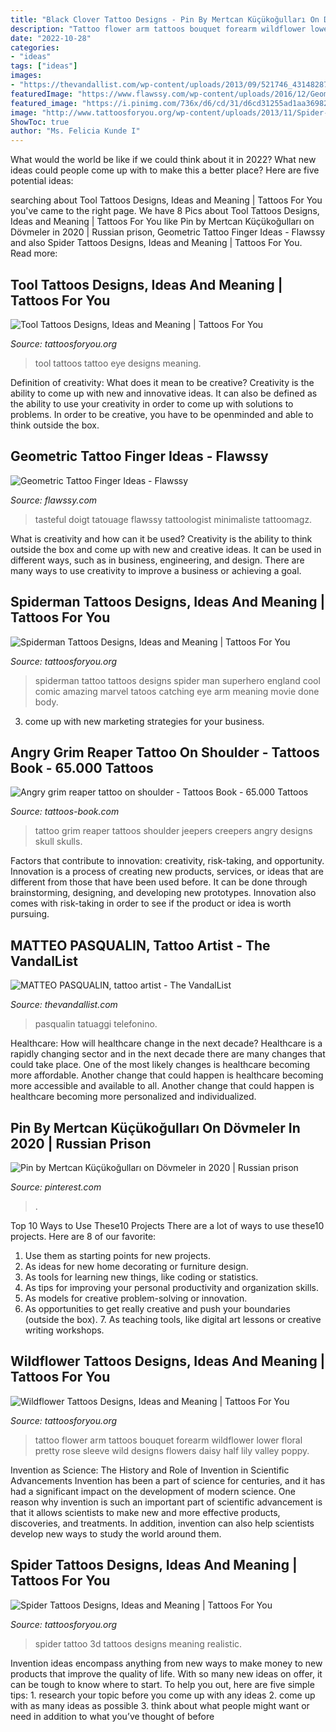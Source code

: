 ```yaml
---
title: "Black Clover Tattoo Designs - Pin By Mertcan Küçükoğulları On Dövmeler In 2020"
description: "Tattoo flower arm tattoos bouquet forearm wildflower lower floral pretty rose sleeve wild designs flowers daisy half lily valley poppy"
date: "2022-10-28"
categories:
- "ideas"
tags: ["ideas"]
images:
- "https://thevandallist.com/wp-content/uploads/2013/09/521746_4314828785635_2116209611_n.jpg"
featuredImage: "https://www.flawssy.com/wp-content/uploads/2016/12/Geometric-Finger-Tattoo.jpg"
featured_image: "https://i.pinimg.com/736x/d6/cd/31/d6cd31255ad1aa369824b29ddd7918aa.jpg"
image: "http://www.tattoosforyou.org/wp-content/uploads/2013/11/Spider-Tattoo-3D-768x1024.jpg"
ShowToc: true
author: "Ms. Felicia Kunde I"
---
```



What would the world be like if we could think about it in 2022? What new ideas could people come up with to make this a better place? Here are five potential ideas:

	

		
searching about Tool Tattoos Designs, Ideas and Meaning | Tattoos For You you've came to the right page. We have 8 Pics about Tool Tattoos Designs, Ideas and Meaning | Tattoos For You like Pin by Mertcan Küçükoğulları on Dövmeler in 2020 | Russian prison, Geometric Tattoo Finger Ideas - Flawssy and also Spider Tattoos Designs, Ideas and Meaning | Tattoos For You. Read more:
		
    
## Tool Tattoos Designs, Ideas And Meaning | Tattoos For You

<img loading=lazy src="https://www.tattoosforyou.org/wp-content/uploads/2016/03/Tool-Tattoos.jpeg" onerror="this.onerror=null;this.src='https://tse2.mm.bing.net/th?id=OIP.RvoqQ5XPT6nIGk7BDjUHUQHaJ4&amp;pid=15.1';" alt="Tool Tattoos Designs, Ideas and Meaning | Tattoos For You">

_Source: tattoosforyou.org_

>tool tattoos tattoo eye designs meaning. 

	

Definition of creativity: What does it mean to be creative?
Creativity is the ability to come up with new and innovative ideas. It can also be defined as the ability to use your creativity in order to come up with solutions to problems. In order to be creative, you have to be openminded and able to think outside the box.

    
## Geometric Tattoo Finger Ideas - Flawssy

<img loading=lazy src="https://www.flawssy.com/wp-content/uploads/2016/12/Geometric-Finger-Tattoo.jpg" onerror="this.onerror=null;this.src='https://tse4.mm.bing.net/th?id=OIP.4sGsItA1BLDs9Of2lPiGewHaLF&amp;pid=15.1';" alt="Geometric Tattoo Finger Ideas - Flawssy">

_Source: flawssy.com_

>tasteful doigt tatouage flawssy tattoologist minimaliste tattoomagz. 

	

What is creativity and how can it be used?
Creativity is the ability to think outside the box and come up with new and creative ideas. It can be used in different ways, such as in business, engineering, and design. There are many ways to use creativity to improve a business or achieving a goal.

    
## Spiderman Tattoos Designs, Ideas And Meaning | Tattoos For You

<img loading=lazy src="https://www.tattoosforyou.org/wp-content/uploads/2016/05/Spiderman-Arm-Tattoo.jpg" onerror="this.onerror=null;this.src='https://tse1.mm.bing.net/th?id=OIP._-0PlYGf_vMxmnlj9J0u6wHaLE&amp;pid=15.1';" alt="Spiderman Tattoos Designs, Ideas and Meaning | Tattoos For You">

_Source: tattoosforyou.org_

>spiderman tattoo tattoos designs spider man superhero england cool comic amazing marvel tatoos catching eye arm meaning movie done body. 

	

3. come up with new marketing strategies for your business.

    
## Angry Grim Reaper Tattoo On Shoulder - Tattoos Book - 65.000 Tattoos

<img loading=lazy src="https://tattoos-book.com/wp-content/uploads/2016/02/angry-grim-reaper-tattoo-on-shoulder.jpg" onerror="this.onerror=null;this.src='https://tse1.mm.bing.net/th?id=OIP.HCyXjA2zPJtgizvaAwRJjQHaOR&amp;pid=15.1';" alt="Angry grim reaper tattoo on shoulder - Tattoos Book - 65.000 Tattoos">

_Source: tattoos-book.com_

>tattoo grim reaper tattoos shoulder jeepers creepers angry designs skull skulls. 

	

Factors that contribute to innovation: creativity, risk-taking, and opportunity.
Innovation is a process of creating new products, services, or ideas that are different from those that have been used before. It can be done through brainstorming, designing, and developing new prototypes. Innovation also comes with risk-taking in order to see if the product or idea is worth pursuing.

    
## MATTEO PASQUALIN, Tattoo Artist - The VandalList

<img loading=lazy src="https://thevandallist.com/wp-content/uploads/2013/09/521746_4314828785635_2116209611_n.jpg" onerror="this.onerror=null;this.src='https://tse3.mm.bing.net/th?id=OIP.Vis6AmDvSuClWxsc3NZYxgHaFP&amp;pid=15.1';" alt="MATTEO PASQUALIN, tattoo artist - The VandalList">

_Source: thevandallist.com_

>pasqualin tatuaggi telefonino. 

	

Healthcare: How will healthcare change in the next decade?
Healthcare is a rapidly changing sector and in the next decade there are many changes that could take place. One of the most likely changes is healthcare becoming more affordable. Another change that could happen is healthcare becoming more accessible and available to all. Another change that could happen is healthcare becoming more personalized and individualized.

    
## Pin By Mertcan Küçükoğulları On Dövmeler In 2020 | Russian Prison

<img loading=lazy src="https://i.pinimg.com/736x/d6/cd/31/d6cd31255ad1aa369824b29ddd7918aa.jpg" onerror="this.onerror=null;this.src='https://tse2.mm.bing.net/th?id=OIP.ax0cs6aAQo1jk9ad-3fSzgHaJ3&amp;pid=15.1';" alt="Pin by Mertcan Küçükoğulları on Dövmeler in 2020 | Russian prison">

_Source: pinterest.com_

>. 

	

Top 10 Ways to Use These10 Projects
There are a lot of ways to use these10 projects. Here are 8 of our favorite:
1. Use them as starting points for new projects.
2. As ideas for new home decorating or furniture design.
3. As tools for learning new things, like coding or statistics.
4. As tips for improving your personal productivity and organization skills.
5. As models for creative problem-solving or innovation.
6. As opportunities to get really creative and push your boundaries (outside the box).      7. As teaching tools, like digital art lessons or creative writing workshops. 
    
## Wildflower Tattoos Designs, Ideas And Meaning | Tattoos For You

<img loading=lazy src="https://www.tattoosforyou.org/wp-content/uploads/2016/11/Wildflower-Tattoo-Forearm.jpg" onerror="this.onerror=null;this.src='https://tse1.mm.bing.net/th?id=OIP.K--1Sw4BvXBYC-ChXoqWNAHaLG&amp;pid=15.1';" alt="Wildflower Tattoos Designs, Ideas and Meaning | Tattoos For You">

_Source: tattoosforyou.org_

>tattoo flower arm tattoos bouquet forearm wildflower lower floral pretty rose sleeve wild designs flowers daisy half lily valley poppy. 

	

Invention as Science: The History and Role of Invention in Scientific Advancements
Invention has been a part of science for centuries, and it has had a significant impact on the development of modern science. One reason why invention is such an important part of scientific advancement is that it allows scientists to make new and more effective products, discoveries, and treatments. In addition, invention can also help scientists develop new ways to study the world around them.

    
## Spider Tattoos Designs, Ideas And Meaning | Tattoos For You

<img loading=lazy src="http://www.tattoosforyou.org/wp-content/uploads/2013/11/Spider-Tattoo-3D-768x1024.jpg" onerror="this.onerror=null;this.src='https://tse2.mm.bing.net/th?id=OIP.4DLYgCHISR1ay4zcRz5gMwHaJ4&amp;pid=15.1';" alt="Spider Tattoos Designs, Ideas and Meaning | Tattoos For You">

_Source: tattoosforyou.org_

>spider tattoo 3d tattoos designs meaning realistic. 

	

Invention ideas encompass anything from new ways to make money to new products that improve the quality of life. With so many new ideas on offer, it can be tough to know where to start. To help you out, here are five simple tips: 1. research your topic before you come up with any ideas 2. come up with as many ideas as possible 3. think about what people might want or need in addition to what you’ve thought of before 
